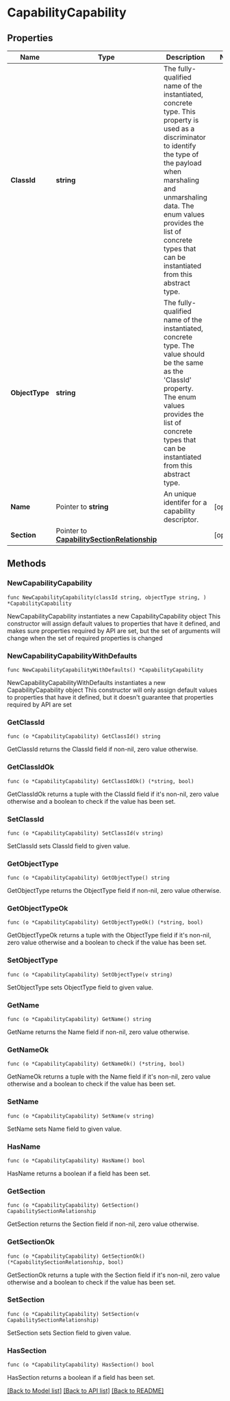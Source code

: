 # CapabilityCapability

## Properties

Name | Type | Description | Notes
------------ | ------------- | ------------- | -------------
**ClassId** | **string** | The fully-qualified name of the instantiated, concrete type. This property is used as a discriminator to identify the type of the payload when marshaling and unmarshaling data. The enum values provides the list of concrete types that can be instantiated from this abstract type. | 
**ObjectType** | **string** | The fully-qualified name of the instantiated, concrete type. The value should be the same as the &#39;ClassId&#39; property. The enum values provides the list of concrete types that can be instantiated from this abstract type. | 
**Name** | Pointer to **string** | An unique identifer for a capability descriptor. | [optional] 
**Section** | Pointer to [**CapabilitySectionRelationship**](capability.Section.Relationship.md) |  | [optional] 

## Methods

### NewCapabilityCapability

`func NewCapabilityCapability(classId string, objectType string, ) *CapabilityCapability`

NewCapabilityCapability instantiates a new CapabilityCapability object
This constructor will assign default values to properties that have it defined,
and makes sure properties required by API are set, but the set of arguments
will change when the set of required properties is changed

### NewCapabilityCapabilityWithDefaults

`func NewCapabilityCapabilityWithDefaults() *CapabilityCapability`

NewCapabilityCapabilityWithDefaults instantiates a new CapabilityCapability object
This constructor will only assign default values to properties that have it defined,
but it doesn't guarantee that properties required by API are set

### GetClassId

`func (o *CapabilityCapability) GetClassId() string`

GetClassId returns the ClassId field if non-nil, zero value otherwise.

### GetClassIdOk

`func (o *CapabilityCapability) GetClassIdOk() (*string, bool)`

GetClassIdOk returns a tuple with the ClassId field if it's non-nil, zero value otherwise
and a boolean to check if the value has been set.

### SetClassId

`func (o *CapabilityCapability) SetClassId(v string)`

SetClassId sets ClassId field to given value.


### GetObjectType

`func (o *CapabilityCapability) GetObjectType() string`

GetObjectType returns the ObjectType field if non-nil, zero value otherwise.

### GetObjectTypeOk

`func (o *CapabilityCapability) GetObjectTypeOk() (*string, bool)`

GetObjectTypeOk returns a tuple with the ObjectType field if it's non-nil, zero value otherwise
and a boolean to check if the value has been set.

### SetObjectType

`func (o *CapabilityCapability) SetObjectType(v string)`

SetObjectType sets ObjectType field to given value.


### GetName

`func (o *CapabilityCapability) GetName() string`

GetName returns the Name field if non-nil, zero value otherwise.

### GetNameOk

`func (o *CapabilityCapability) GetNameOk() (*string, bool)`

GetNameOk returns a tuple with the Name field if it's non-nil, zero value otherwise
and a boolean to check if the value has been set.

### SetName

`func (o *CapabilityCapability) SetName(v string)`

SetName sets Name field to given value.

### HasName

`func (o *CapabilityCapability) HasName() bool`

HasName returns a boolean if a field has been set.

### GetSection

`func (o *CapabilityCapability) GetSection() CapabilitySectionRelationship`

GetSection returns the Section field if non-nil, zero value otherwise.

### GetSectionOk

`func (o *CapabilityCapability) GetSectionOk() (*CapabilitySectionRelationship, bool)`

GetSectionOk returns a tuple with the Section field if it's non-nil, zero value otherwise
and a boolean to check if the value has been set.

### SetSection

`func (o *CapabilityCapability) SetSection(v CapabilitySectionRelationship)`

SetSection sets Section field to given value.

### HasSection

`func (o *CapabilityCapability) HasSection() bool`

HasSection returns a boolean if a field has been set.


[[Back to Model list]](../README.md#documentation-for-models) [[Back to API list]](../README.md#documentation-for-api-endpoints) [[Back to README]](../README.md)


